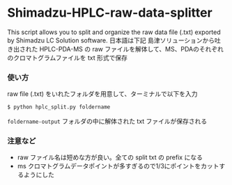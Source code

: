 # Shimadzu-HPLC-raw-data-splitter
This script allows you to split and organize the raw data file (.txt) exported by Shimadzu LC Solution software. 日本語は下記
島津ソリューションから吐き出された HPLC-PDA-MS の raw ファイルを解体して、MS、PDAのそれぞれのクロマトグラムファイルを txt 形式で保存

### 使い方
raw file (.txt) をいれたフォルダを用意して、ターミナルで以下を入力
```bash
$ python hplc_split.py foldername
```
`foldername-output` フォルダの中に解体された txt ファイルが保存される

### 注意など
* raw ファイル名は短めな方が良い。全ての split txt の prefix になる
* ms クロマトグラムデータポイントが多すぎるので1/3にポイントをカットするようにした

